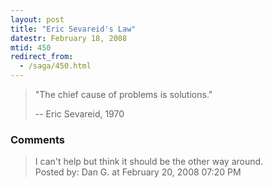 ```yaml
---
layout: post
title: "Eric Sevareid's Law"
datestr: February 18, 2008
mtid: 450
redirect_from:
  - /saga/450.html
---
```


> "The chief cause of problems is solutions."
> 
> -- Eric Sevareid, 1970

### Comments

<blockquote>
I can't help but think it should be the other way around.
<div class="post-meta">Posted by: Dan G. at February 20, 2008 07:20 PM</div> </blockquote>
